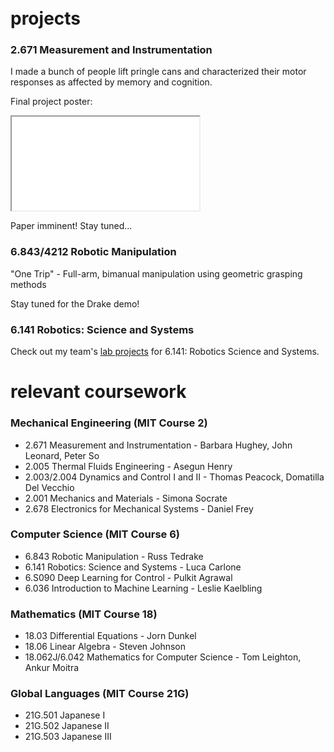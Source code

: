 <link rel="shortcut icon" type="image/x-icon" href="favicon.ico">
<br>
<br>

# projects
### 2.671 Measurement and Instrumentation
I made a bunch of people lift pringle cans and characterized their motor responses as affected by memory and cognition.

Final project poster:
<iframe src="/assets/T_22_Sarmiento_GripFroce.pdf"></iframe>

Paper imminent! Stay tuned...

### 6.843/4212 Robotic Manipulation
"One Trip" - Full-arm, bimanual manipulation using geometric grasping methods

Stay tuned for the Drake demo!

### 6.141 Robotics: Science and Systems
Check out my team's [lab projects](https://rss2022-14.github.io/website/labs/) for 6.141: Robotics Science and Systems.

# relevant coursework
### Mechanical Engineering (MIT Course 2)
- 2.671 Measurement and Instrumentation - Barbara Hughey, John Leonard, Peter So
- 2.005 Thermal Fluids Engineering - Asegun Henry
- 2.003/2.004 Dynamics and Control I and II - Thomas Peacock, Domatilla Del Vecchio
- 2.001 Mechanics and Materials - Simona Socrate
- 2.678 Electronics for Mechanical Systems - Daniel Frey

### Computer Science (MIT Course 6)
- 6.843 Robotic Manipulation - Russ Tedrake
- 6.141 Robotics: Science and Systems - Luca Carlone
- 6.S090 Deep Learning for Control - Pulkit Agrawal
- 6.036 Introduction to Machine Learning - Leslie Kaelbling

### Mathematics (MIT Course 18)
- 18.03 Differential Equations - Jorn Dunkel
- 18.06 Linear Algebra - Steven Johnson
- 18.062J/6.042 Mathematics for Computer Science - Tom Leighton, Ankur Moitra

### Global Languages (MIT Course 21G)
- 21G.501 Japanese I
- 21G.502 Japanese II
- 21G.503 Japanese III
